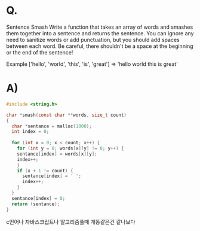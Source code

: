 # Q.
Sentence Smash
Write a function that takes an array of words and smashes them together into a sentence and returns the sentence. You can ignore any need to sanitize words or add punctuation, but you should add spaces between each word. Be careful, there shouldn't be a space at the beginning or the end of the sentence!

Example
['hello', 'world', 'this', 'is', 'great']  =>  'hello world this is great'
# A)
```c
#include <string.h>

char *smash(const char **words, size_t count)
{
  char *sentance = malloc(1000);
  int index = 0;
  
  for (int x = 0; x < count; x++) {
    for (int y = 0; words[x][y] != 0; y++) {
    sentance[index] = words[x][y];
    index++;
    }
    if (x + 1 != count) {
      sentance[index] = ' ';
      index++;
    }
  }
  sentance[index] = 0;
  return (sentance);
}

```
c언어나 자바스크립트나 알고리즘풀때 개똥같은건 같나보다 

